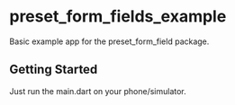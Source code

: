 # preset_form_fields_example

Basic example app for the preset_form_field package.

## Getting Started

Just run the main.dart on your phone/simulator.
